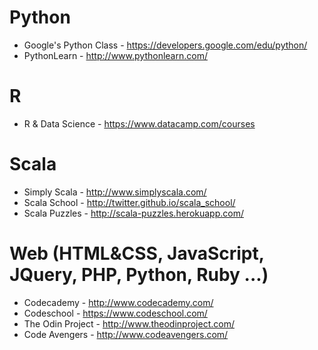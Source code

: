 Python
===

* Google's Python Class - https://developers.google.com/edu/python/
* PythonLearn - http://www.pythonlearn.com/

R
===

* R & Data Science - https://www.datacamp.com/courses

Scala
====

* Simply Scala - http://www.simplyscala.com/
* Scala School - http://twitter.github.io/scala_school/
* Scala Puzzles - http://scala-puzzles.herokuapp.com/

Web (HTML&CSS, JavaScript, JQuery, PHP, Python, Ruby ...)
===

* Codecademy - http://www.codecademy.com/
* Codeschool - https://www.codeschool.com/
* The Odin Project - http://www.theodinproject.com/
* Code Avengers - http://www.codeavengers.com/